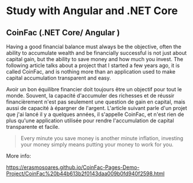# Study with Angular and .NET Core

## CoinFac (.NET Core/ Angular )


Having a good financial balance must always be the objective, often the ability to accumulate wealth and be financially successful is not just about capital gain, but the ability to save money and how much you invest. The following article talks about a project that I started a few years ago, it is called CoinFac, and is nothing more than an application used to make capital accumulation transparent and easy.

Avoir un bon équilibre financier doit toujours être un objectif pour tout le monde. Souvent, la capacité d'accumuler des richesses et de réussir financièrement n'est pas seulement une question de gain en capital, mais aussi de capacité à épargner de l'argent. L'article suivant parle d'un projet que j'ai lancé il y a quelques années, il s'appelle CoinFac, et n'est rien de plus qu'une application utilisée pour rendre l'accumulation de capital transparente et facile.

> Every minute you save money is another minute inflation, investing your money simply means putting your money to work for you.

More info:

https://erasmosoares.github.io/CoinFac-Pages-Demo-Project/CoinFac%20b44b613b2f0143daa009b0fd940f2598.html


